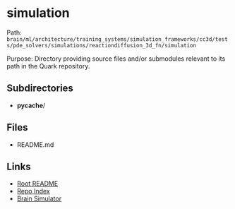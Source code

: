 # simulation

Path: `brain/ml/architecture/training_systems/simulation_frameworks/cc3d/tests/pde_solvers/simulations/reactiondiffusion_3d_fn/simulation`

Purpose: Directory providing source files and/or submodules relevant to its path in the Quark repository.

## Subdirectories
- __pycache__/

## Files
- README.md

## Links
- [Root README](../../../../../../../../../../README.md)
- [Repo Index](../../../../../../../../../../repo_index.json)
- [Brain Simulator](../../../../../../../../../../brain/architecture/brain_simulator.py)
